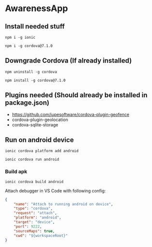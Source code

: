 # AwarenessApp

## Install needed stuff
`npm i -g ionic`

`npm i -g cordova@7.1.0`

## Downgrade Cordova (If already installed)
`npm uninstall -g cordova`

`npm install -g cordova@7.1.0`

## Plugins needed (Should already be installed in package.json)
* https://github.com/jupesoftware/cordova-plugin-geofence
* cordova-plugin-geolocation
* cordova-sqlite-storage

## Run on android device
`ionic cordova platform add android`

`ionic cordova run android`

### Build apk
`ionic cordova build android`

Attach debugger in VS Code with following config:
```json
{
    "name": "Attach to running android on device",
    "type": "cordova",
    "request": "attach",
    "platform": "android",
    "target": "device",
    "port": 9222,
    "sourceMaps": true,
    "cwd": "${workspaceRoot}"
}
```